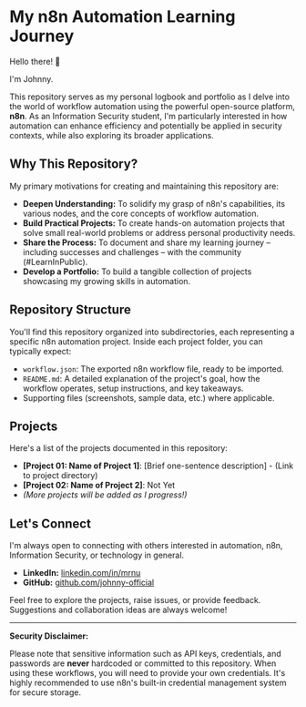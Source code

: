 # My n8n Automation Learning Journey

Hello there! 👋

I'm Johnny.

This repository serves as my personal logbook and portfolio as I delve into the world of workflow automation using the powerful open-source platform, **n8n**. As an Information Security student, I'm particularly interested in how automation can enhance efficiency and potentially be applied in security contexts, while also exploring its broader applications.

## Why This Repository?

My primary motivations for creating and maintaining this repository are:

- **Deepen Understanding:** To solidify my grasp of n8n's capabilities, its various nodes, and the core concepts of workflow automation.
- **Build Practical Projects:** To create hands-on automation projects that solve small real-world problems or address personal productivity needs.
- **Share the Process:** To document and share my learning journey – including successes and challenges – with the community (#LearnInPublic).
- **Develop a Portfolio:** To build a tangible collection of projects showcasing my growing skills in automation.

## Repository Structure

You'll find this repository organized into subdirectories, each representing a specific n8n automation project. Inside each project folder, you can typically expect:

- `workflow.json`: The exported n8n workflow file, ready to be imported.
- `README.md`: A detailed explanation of the project's goal, how the workflow operates, setup instructions, and key takeaways.
- Supporting files (screenshots, sample data, etc.) where applicable.

## Projects

Here's a list of the projects documented in this repository:

- **[Project 01: Name of Project 1]**: [Brief one-sentence description] - (Link to project directory)
- **[Project 02: Name of Project 2]**: Not Yet
- _(More projects will be added as I progress!)_

## Let's Connect

I'm always open to connecting with others interested in automation, n8n, Information Security, or technology in general.

- **LinkedIn:** [linkedin.com/in/mrnu](https://www.linkedin.com/in/mrnu/)
- **GitHub:** [github.com/johnny-official](https://github.com/johnny-official)

Feel free to explore the projects, raise issues, or provide feedback. Suggestions and collaboration ideas are always welcome!

---

**Security Disclaimer:**

Please note that sensitive information such as API keys, credentials, and passwords are **never** hardcoded or committed to this repository. When using these workflows, you will need to provide your own credentials. It's highly recommended to use n8n's built-in credential management system for secure storage.
